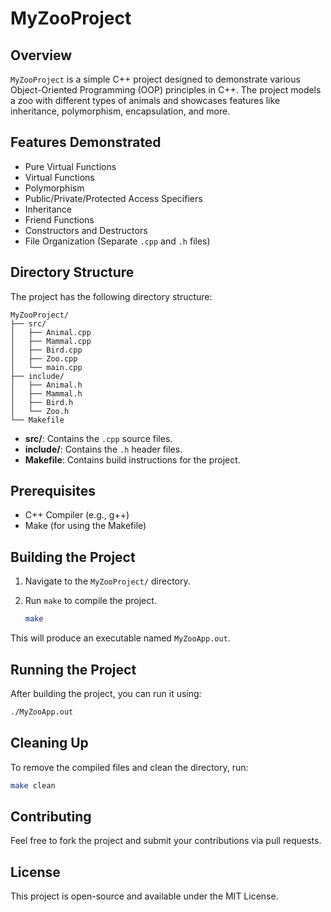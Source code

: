 # MyZooProject

## Overview

`MyZooProject` is a simple C++ project designed to demonstrate various Object-Oriented Programming (OOP) principles in C++. The project models a zoo with different types of animals and showcases features like inheritance, polymorphism, encapsulation, and more.

## Features Demonstrated

- Pure Virtual Functions
- Virtual Functions
- Polymorphism
- Public/Private/Protected Access Specifiers
- Inheritance
- Friend Functions
- Constructors and Destructors
- File Organization (Separate `.cpp` and `.h` files)

## Directory Structure

The project has the following directory structure:

```text
MyZooProject/
├── src/
│   ├── Animal.cpp
│   ├── Mammal.cpp
│   ├── Bird.cpp
│   ├── Zoo.cpp
│   └── main.cpp
├── include/
│   ├── Animal.h
│   ├── Mammal.h
│   ├── Bird.h
│   └── Zoo.h
└── Makefile
```

- **src/**: Contains the `.cpp` source files.
- **include/**: Contains the `.h` header files.
- **Makefile**: Contains build instructions for the project.

## Prerequisites

- C++ Compiler (e.g., g++)
- Make (for using the Makefile)

## Building the Project

1. Navigate to the `MyZooProject/` directory.
2. Run `make` to compile the project.

    ```bash
    make
    ```

This will produce an executable named `MyZooApp.out`.

## Running the Project

After building the project, you can run it using:

```bash
./MyZooApp.out
```

## Cleaning Up

To remove the compiled files and clean the directory, run:

```bash
make clean
```

## Contributing

Feel free to fork the project and submit your contributions via pull requests.

## License

This project is open-source and available under the MIT License.
